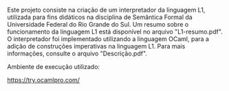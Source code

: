 Este projeto consiste na criação de um interpretador da linguagem L1, utilizada para fins didáticos na disciplina de Semântica Formal da Universidade Federal do Rio Grande do Sul. 
Um resumo sobre o funcionamento da linguagem L1 está disponível no arquivo "L1-resumo.pdf". 
O interpretador foi implementado utilizando a linguagem OCaml, para a adição de construções imperativas na linguagem L1. 
Para mais informações, consulte o arquivo "Descrição.pdf".

Ambiente de execução utilizado:

https://try.ocamlpro.com/
